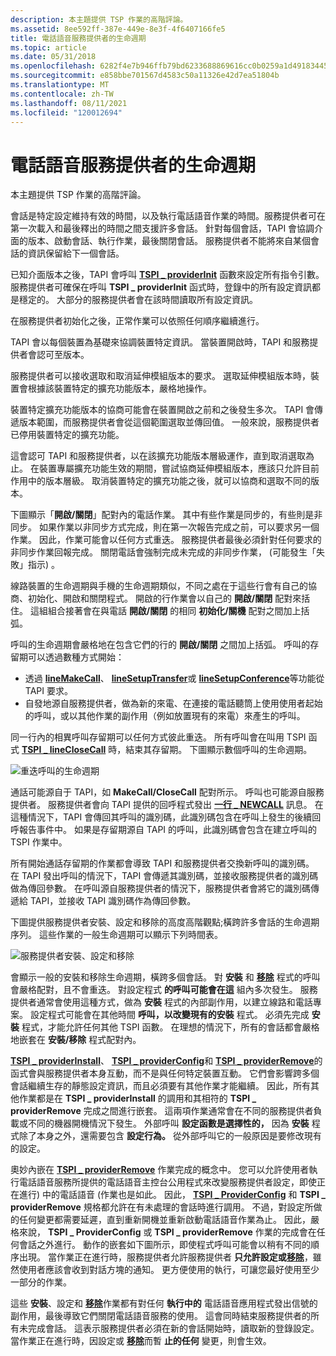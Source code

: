 ```yaml
---
description: 本主題提供 TSP 作業的高階評論。
ms.assetid: 8ee592ff-387e-449e-8e3f-4f6407166fe5
title: 電話語音服務提供者的生命週期
ms.topic: article
ms.date: 05/31/2018
ms.openlocfilehash: 6282f4e7b946ffb79bd6233688869616cc0b0259a1d491834452290474c552a0
ms.sourcegitcommit: e858bbe701567d4583c50a11326e42d7ea51804b
ms.translationtype: MT
ms.contentlocale: zh-TW
ms.lasthandoff: 08/11/2021
ms.locfileid: "120012694"
---
```

# <a name="life-cycle-of-a-telephony-service-provider"></a>電話語音服務提供者的生命週期

本主題提供 TSP 作業的高階評論。

會話是特定設定維持有效的時間，以及執行電話語音作業的時間。服務提供者可在第一次載入和最後釋出的時間之間支援許多會話。 針對每個會話，TAPI 會協調介面的版本、啟動會話、執行作業，最後關閉會話。 服務提供者不能將來自某個會話的資訊保留給下一個會話。

已知介面版本之後，TAPI 會呼叫 [**TSPI \_ providerInit**](/windows/win32/api/tspi/nf-tspi-tspi_providerinit) 函數來設定所有指令引數。 服務提供者可確保在呼叫 **TSPI \_ providerInit** 函式時，登錄中的所有設定資訊都是穩定的。 大部分的服務提供者會在該時間讀取所有設定資訊。

在服務提供者初始化之後，正常作業可以依照任何順序繼續進行。

TAPI 會以每個裝置為基礎來協調裝置特定資訊。 當裝置開啟時，TAPI 和服務提供者會認可至版本。

服務提供者可以接收選取和取消延伸模組版本的要求。 選取延伸模組版本時，裝置會根據該裝置特定的擴充功能版本，嚴格地操作。

裝置特定擴充功能版本的協商可能會在裝置開啟之前和之後發生多次。 TAPI 會傳遞版本範圍，而服務提供者會從這個範圍選取並傳回值。 一般來說，服務提供者已停用裝置特定的擴充功能。

這會認可 TAPI 和服務提供者，以在該擴充功能版本層級運作，直到取消選取為止。 在裝置專屬擴充功能生效的期間，嘗試協商延伸模組版本，應該只允許目前作用中的版本層級。 取消裝置特定的擴充功能之後，就可以協商和選取不同的版本。

下圖顯示「**開啟/關閉**」配對內的電話作業。 其中有些作業是同步的，有些則是非同步。 如果作業以非同步方式完成，則在第一次報告完成之前，可以要求另一個作業。 因此，作業可能會以任何方式重迭。 服務提供者最後必須針對任何要求的非同步作業回報完成。 關閉電話會強制完成未完成的非同步作業， (可能發生「失敗」指示) 。

線路裝置的生命週期與手機的生命週期類似，不同之處在于這些行會有自己的協商、初始化、開啟和關閉程式。 開啟的行作業會以自己的 **開啟/關閉** 配對來括住。 這組組合接著會在與電話 **開啟/關閉** 的相同 **初始化/關機** 配對之間加上括弧。

呼叫的生命週期會嚴格地在包含它們的行的 **開啟/關閉** 之間加上括弧。 呼叫的存留期可以透過數種方式開始：

-   透過 [**lineMakeCall**](/windows/win32/api/tapi/nf-tapi-linemakecall)、 [**lineSetupTransfer**](/windows/win32/api/tapi/nf-tapi-linesetuptransfer)或 [**lineSetupConference**](/windows/win32/api/tapi/nf-tapi-linesetupconference)等功能從 TAPI 要求。
-   自發地源自服務提供者，做為新的來電、在連接的電話聽筒上使用使用者起始的呼叫，或以其他作業的副作用（例如放置現有的來電）來產生的呼叫。

同一行內的相異呼叫存留期可以任何方式彼此重迭。 所有呼叫會在叫用 TSPI 函式 [**TSPI \_ lineCloseCall**](/windows/win32/api/tspi/nf-tspi-tspi_lineclosecall) 時，結束其存留期。 下圖顯示數個呼叫的生命週期。

![重迭呼叫的生命週期](images/modell.png)

通話可能源自于 TAPI，如 **MakeCall/CloseCall** 配對所示。 呼叫也可能源自服務提供者。 服務提供者會向 TAPI 提供的回呼程式發出 [**一行 \_ NEWCALL**](line-newcall.md) 訊息。 在這種情況下，TAPI 會傳回其呼叫的識別碼，此識別碼包含在呼叫上發生的後續回呼報告事件中。 如果是存留期源自 TAPI 的呼叫，此識別碼會包含在建立呼叫的 TSPI 作業中。

所有開始通話存留期的作業都會導致 TAPI 和服務提供者交換新呼叫的識別碼。 在 TAPI 發出呼叫的情況下，TAPI 會傳遞其識別碼，並接收服務提供者的識別碼做為傳回參數。 在呼叫源自服務提供者的情況下，服務提供者會將它的識別碼傳遞給 TAPI，並接收 TAPI 識別碼作為傳回參數。

下圖提供服務提供者安裝、設定和移除的高度高階觀點;橫跨許多會話的生命週期序列。 這些作業的一般生命週期可以顯示下列時間表。

![服務提供者安裝、設定和移除](images/model2.png)

會顯示一般的安裝和移除生命週期，橫跨多個會話。 對 **安裝** 和 [**移除**](/windows/win32/api/tapi3if/nf-tapi3if-itcollection2-remove) 程式的呼叫會嚴格配對，且不會重迭。 對設定程式 **的呼叫可能會在這** 組內多次發生。 服務提供者通常會使用這種方式，做為 **安裝** 程式的內部副作用，以建立線路和電話專案。 設定程式可能會在其他時間 **呼叫，以改變現有的安裝** 程式。 必須先完成 **安裝** 程式，才能允許任何其他 TSPI 函數。 在理想的情況下，所有的會話都會嚴格地嵌套在 **安裝/移除** 程式配對內。

[**TSPI \_ providerInstall**](/windows/win32/api/tspi/nf-tspi-tspi_providerinstall)、 [**TSPI \_ providerConfig**](/windows/win32/api/tspi/nf-tspi-tspi_providerconfig)和 [**TSPI \_ providerRemove**](/windows/win32/api/tspi/nf-tspi-tspi_providerremove)的函式會與服務提供者本身互動，而不是與任何特定裝置互動。 它們會影響跨多個會話繼續生存的靜態設定資訊，而且必須要有其他作業才能繼續。 因此，所有其他作業都是在 **TSPI \_ providerInstall** 的調用和其相符的 **TSPI \_ providerRemove** 完成之間進行嵌套。 這兩項作業通常會在不同的服務提供者負載或不同的機器開機情況下發生。 外部呼叫 **設定函數是選擇性的，** 因為 **安裝** 程式除了本身之外，還需要包含 **設定行為。** 從外部呼叫它的一般原因是要修改現有的設定。

奧妙內嵌在 [**TSPI \_ providerRemove**](/windows/win32/api/tspi/nf-tspi-tspi_providerremove) 作業完成的概念中。 您可以允許使用者執行電話語音服務所提供的電話語音主控台公用程式來改變服務提供者設定，即使正在進行) 中的電話語音 (作業也是如此。 因此， [**TSPI \_ ProviderConfig**](/windows/win32/api/tspi/nf-tspi-tspi_providerconfig) 和 **TSPI \_ providerRemove** 規格都允許在有未處理的會話時進行調用。 不過，對設定所做的任何變更都需要延遲，直到重新開機並重新啟動電話語音作業為止。 因此，嚴格來說， **TSPI \_ ProviderConfig** 或 **TSPI \_ providerRemove** 作業的完成會在任何會話之外進行。 動作的嵌套如下圖所示，即使程式呼叫可能會以稍有不同的順序出現。 當作業正在進行時，服務提供者允許服務提供者 **只允許設定或**[**移除**](/windows/win32/api/tapi3if/nf-tapi3if-itcollection2-remove)，雖然使用者應該會收到對話方塊的通知。 更方便使用的執行，可讓您最好使用至少一部分的作業。

這些 **安裝**、設定和 [**移除**](/windows/win32/api/tapi3if/nf-tapi3if-itcollection2-remove)作業都有對任何 **執行中的** 電話語音應用程式發出信號的副作用，最後導致它們關閉電話語音服務的使用。 這會同時結束服務提供者的所有未完成會話。 這表示服務提供者必須在新的會話開始時，讀取新的登錄設定。 當作業正在進行時，因設定或 [**移除**](/windows/win32/api/tapi3if/nf-tapi3if-itcollection2-remove)而暫 **止的任何** 變更，則會生效。

 

 
